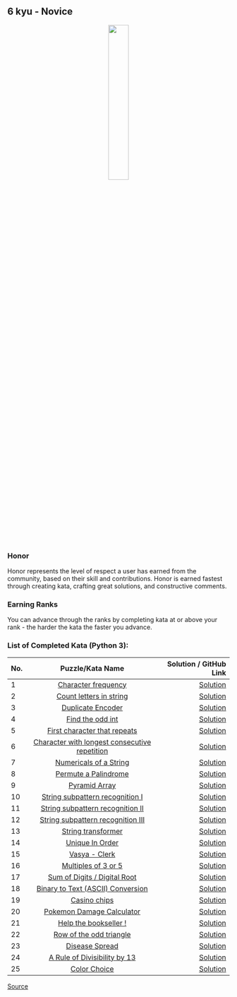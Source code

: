 ## 6 kyu - Novice

<div align="center"> 
<img width="30%" height="30%" src="https://github.com/ikostan/codewars/blob/master/img/copy-rank-kyu.png" hspace="10">
</div>

### Honor

Honor represents the level of respect a user has earned from the community, based on their skill and contributions. Honor is earned fastest through creating kata, crafting great solutions, and constructive comments.

### Earning Ranks

You can advance through the ranks by completing kata at or above your rank - the harder the kata the faster you advance.

### List of Completed Kata (Python 3):

| No. | Puzzle/Kata Name                                                                                                   | Solution / GitHub Link                                                                          |
|-----|:------------------------------------------------------------------------------------------------------------------:|------------------------------------------------------------------------------------------------:|
|1    |[Character frequency](https://www.codewars.com/kata/53e895e28f9e66a56900011a/train/python)                          |[Solution](https://github.com/ikostan/codewars/tree/master/kyu_6/character_frequency)            |
|2    |[Count letters in string](https://www.codewars.com/kata/5808ff71c7cfa1c6aa00006d/train/python)                      |[Solution](https://github.com/ikostan/codewars/tree/master/kyu_6/count_letters_in_string)        |
|3    |[Duplicate Encoder](https://www.codewars.com/kata/54b42f9314d9229fd6000d9c/train/python)                            |[Solution](https://github.com/ikostan/codewars/tree/master/kyu_6/duplicate_encoder)              |
|4    |[Find the odd int](https://www.codewars.com/kata/54da5a58ea159efa38000836/train/python)                             |[Solution](https://github.com/ikostan/codewars/tree/master/kyu_6/find_the_odd_int)               |
|5    |[First character that repeats](https://www.codewars.com/kata/54f9f4d7c41722304e000bbb/train/python)                 |[Solution](https://github.com/ikostan/codewars/tree/master/kyu_6/first_character_that_repeats)   |
|6    |[Character with longest consecutive repetition](https://www.codewars.com/kata/586d6cefbcc21eed7a001155/train/python)|[Solution](https://github.com/ikostan/codewars/tree/master/kyu_6/longest_repetition)             |
|7    |[Numericals of a String](https://www.codewars.com/kata/5b4070144d7d8bbfe7000001/train/python)                       |[Solution](https://github.com/ikostan/codewars/tree/master/kyu_6/numericals_of_string)           |
|8    |[Permute a Palindrome](https://www.codewars.com/kata/58ae6ae22c3aaafc58000079/train/python)                         |[Solution](https://github.com/ikostan/codewars/tree/master/kyu_6/permute_a_palindrome)           |
|9    |[Pyramid Array](https://www.codewars.com/kata/515f51d438015969f7000013/train/python)                                |[Solution](https://github.com/ikostan/codewars/tree/master/kyu_6/pyramid_array)                  |
|10   |[String subpattern recognition I](https://www.codewars.com/kata/5a49f074b3bfa89b4c00002b/train/python)              |[Solution](https://github.com/ikostan/codewars/tree/master/kyu_6/string_subpattern_recognition_1)|
|11   |[String subpattern recognition II](https://www.codewars.com/kata/5a4a391ad8e145cdee0000c4/train/python)             |[Solution](https://github.com/ikostan/codewars/tree/master/kyu_6/string_subpattern_recognition_2)|
|12   |[String subpattern recognition III](https://www.codewars.com/kata/5a4a2973d8e14586c700000a/train/python)            |[Solution](https://github.com/ikostan/codewars/tree/master/kyu_6/string_subpattern_recognition_3)|
|13   |[String transformer](https://www.codewars.com/kata/5878520d52628a092f0002d0/train/python)                           |[Solution](https://github.com/ikostan/codewars/tree/master/kyu_6/string_transformer)             |
|14   |[Unique In Order](https://www.codewars.com/kata/54e6533c92449cc251001667/train/python)                              |[Solution](https://github.com/ikostan/codewars/tree/master/kyu_6/unique_in_order)                |
|15   |[Vasya - Clerk](https://www.codewars.com/kata/555615a77ebc7c2c8a0000b8/train/python)                                |[Solution](https://github.com/ikostan/codewars/tree/master/kyu_6/vasya_clerk)                    |
|16   |[Multiples of 3 or 5](https://www.codewars.com/kata/514b92a657cdc65150000006/train/python)                          |[Solution](https://github.com/ikostan/codewars/tree/master/kyu_6/multiples_of_3_or_5)            |
|17   |[Sum of Digits / Digital Root](https://www.codewars.com/kata/541c8630095125aba6000c00/train/python)                 |[Solution](https://github.com/ikostan/codewars/tree/master/kyu_6/sum_of_digits_digital_root)     |
|18   |[Binary to Text (ASCII) Conversion](https://www.codewars.com/kata/5583d268479559400d000064/train/python)            |[Solution](https://github.com/ikostan/codewars/tree/master/kyu_6/binary_to_text_ascii_conversion)|
|19   |[Casino chips](https://www.codewars.com/kata/5e0b72d2d772160011133654/train/python)                                 |[Solution](https://github.com/ikostan/codewars/tree/master/kyu_6/casino_chips)                   |
|20   |[Pokemon Damage Calculator](https://www.codewars.com/kata/536e9a7973130a06eb000e9f/train/python)                    |[Solution](https://github.com/ikostan/codewars/tree/master/kyu_6/pokemon_damage_calculator)      |
|21   |[Help the bookseller !](https://www.codewars.com/kata/54dc6f5a224c26032800005c/train/python)                        |[Solution](https://github.com/ikostan/codewars/tree/master/kyu_6/help_the_bookseller)            |
|22   |[Row of the odd triangle](https://www.codewars.com/kata/5d5a7525207a674b71aa25b5/train/python)                      |[Solution](https://github.com/ikostan/codewars/tree/master/kyu_6/row_of_the_odd_triangle)        |
|23   |[Disease Spread](https://www.codewars.com/kata/566543703c72200f0b0000c9)                                            |[Solution](https://github.com/ikostan/codewars/tree/master/kyu_6/disease_spread)                 |
|24   |[A Rule of Divisibility by 13](https://www.codewars.com/kata/564057bc348c7200bd0000ff/train/python)                 |[Solution](https://github.com/ikostan/codewars/tree/master/kyu_6/a_rule_of_divisibility_by_13)   |
|25   |[Color Choice](https://www.codewars.com/kata/55be10de92aad5ef28000023/train/python)                                 |[Solution](https://github.com/ikostan/codewars/tree/master/kyu_6/color_choice)                   |

[Source](https://www.codewars.com/about)
